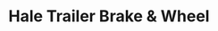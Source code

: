 ---
title: "Hale Trailer Brake & Wheel"
url: /concord/hale-trailer-brake-und-wheel/
shop: Anhänger
---